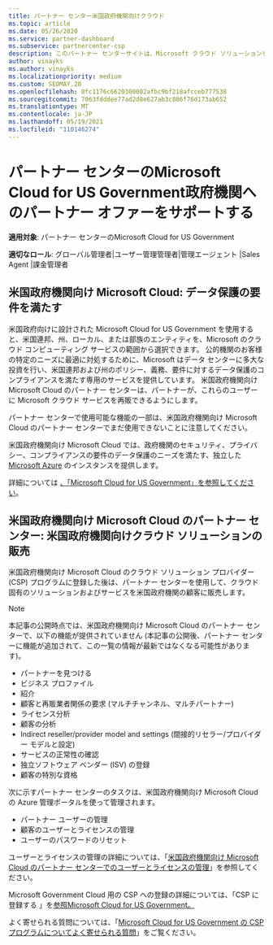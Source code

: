 ```yaml
---
title: パートナー センター米国政府機関向けクラウド
ms.topic: article
ms.date: 05/26/2020
ms.service: partner-dashboard
ms.subservice: partnercenter-csp
description: このパートナー センターサイトは、Microsoft クラウド ソリューションを提供する Microsoft パートナー向けで、米国 の政府機関と連携しているお客様向けです。
author: vinayks
ms.author: vinayks
ms.localizationpriority: medium
ms.custom: SEOMAY.20
ms.openlocfilehash: 0fc1176c6620300002afbc9bf218afcceb777538
ms.sourcegitcommit: 7063fdddee77ad2d8e627ab3c806f76d173ab652
ms.translationtype: MT
ms.contentlocale: ja-JP
ms.lasthandoff: 05/19/2021
ms.locfileid: "110146274"
---
```

# <a name="partner-center-for-microsoft-cloud-for-us-government-supports-partner-offers-to-government-agencies"></a>パートナー センターのMicrosoft Cloud for US Government政府機関へのパートナー オファーをサポートする

**適用対象**: パートナー センターのMicrosoft Cloud for US Government

**適切なロール**: グローバル管理者|ユーザー管理管理者|管理エージェント |Sales Agent |課金管理者

## <a name="microsoft-cloud-for-us-government-meeting-data-protection-requirements"></a>米国政府機関向け Microsoft Cloud: データ保護の要件を満たす

米国政府向けに設計された Microsoft Cloud for US Government を使用すると、米国連邦、州、ローカル、または部族のエンティティを、Microsoft のクラウド コンピューティング サービスの範囲から選択できます。 公的機関のお客様の特定のニーズに最適に対処するために、Microsoft はデータ センターに多大な投資を行い、米国連邦および州のポリシー、義務、要件に対するデータ保護のコンプライアンスを満たす専用のサービスを提供しています。 米国政府機関向け Microsoft Cloud のパートナー センターは、パートナーが、これらのユーザーに Microsoft クラウド サービスを再販できるようにします。

パートナー センターで使用可能な機能の一部は、米国政府機関向け Microsoft Cloud のパートナー センターでまだ使用できないことに注意してください。

米国政府機関向け Microsoft Cloud では、政府機関のセキュリティ、プライバシー、コンプライアンスの要件のデータ保護のニーズを満たす、独立した [Microsoft Azure](https://azure.microsoft.com/overview/clouds/government/) のインスタンスを提供します。 

詳細については [、「Microsoft Cloud for US Government」を参照してください](https://download.microsoft.com/download/C/9/C/C9CA3002-DFC4-4ADA-841F-DF42AEC042FB/Microsoft_Azure_Government_Datasheet_EN_US.PDF)。

## <a name="partner-center-for-microsoft-cloud-for-us-government-selling-cloud-solutions-to-us-government-entities"></a>米国政府機関向け Microsoft Cloud のパートナー センター: 米国政府機関向けクラウド ソリューションの販売

米国政府機関向け Microsoft Cloud のクラウド ソリューション プロバイダー (CSP) プログラムに登録した後は、パートナー センターを使用して、クラウド固有のソリューションおよびサービスを米国政府機関の顧客に販売します。 

> [!NOTE]  
> 本記事の公開時点では、米国政府機関向け Microsoft Cloud のパートナー センターで、以下の機能が提供されていません (本記事の公開後、パートナー センターに機能が追加されて、この一覧の情報が最新ではなくなる可能性があります)。

- パートナーを見つける
- ビジネス プロファイル
- 紹介
- 顧客と再販業者関係の要求 (マルチチャンネル、マルチパートナー)
- ライセンス分析
- 顧客の分析
- Indirect reseller/provider model and settings (間接的リセラー/プロバイダー モデルと設定)
- サービスの正常性の確認
- 独立ソフトウェア ベンダー (ISV) の登録
- 顧客の特別な資格

次に示すパートナー センターのタスクは、米国政府機関向け Microsoft Cloud の Azure 管理ポータルを使って管理されます。 

- パートナー ユーザーの管理
- 顧客のユーザーとライセンスの管理
- ユーザーのパスワードのリセット

ユーザーとライセンスの管理の詳細については、「[米国政府機関向け Microsoft Cloud のパートナー センターでのユーザーとライセンスの管理](user-management-in-partner-center-for-microsoft-us-govt-cloud.md)」を参照してください。

Microsoft Government Cloud 用の CSP への登録の詳細については、「CSP に登録する 」を[参照Microsoft Cloud for US Government。](enroll-in-csp-for-microsoft-us-govt-cloud.md)

よく寄せられる質問については、「[Microsoft Cloud for US Government の CSP プログラムについてよく寄せられる質問](faq-for-us-govt-cloud.md)」をご覧ください。

